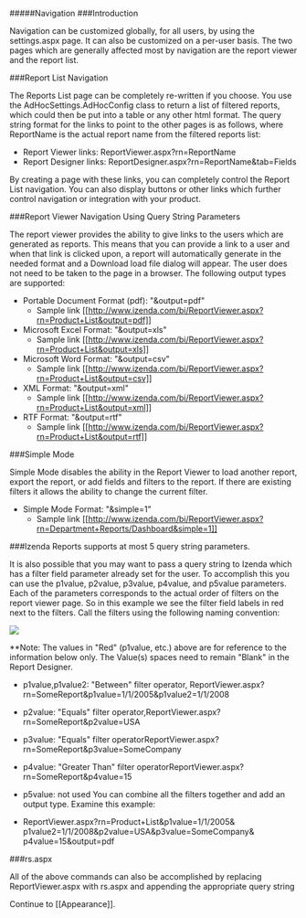 #####Navigation
###Introduction

Navigation can be customized globally, for all users, by using the settings.aspx page. It can also be customized on a per-user basis. The two pages which are generally affected most by navigation are the report viewer and the report list.

###Report List Navigation

The Reports List page can be completely re-written if you choose. You use the AdHocSettings.AdHocConfig class to return a list of filtered reports, which could then be put into a table or any other html format. The query string format for the links to point to the other pages is as follows, where ReportName is the actual report name from the filtered reports list:

* Report Viewer links: ReportViewer.aspx?rn=ReportName
* Report Designer links: ReportDesigner.aspx?rn=ReportName&tab=Fields 

By creating a page with these links, you can completely control the Report List navigation. You can also display buttons or other links which further control navigation or integration with your product. 

###Report Viewer Navigation Using Query String Parameters

The report viewer provides the ability to give links to the users which are generated as reports. This means that you can provide a link to a user and when that link is clicked upon, a report will automatically generate in the needed format and a Download load file dialog will appear. The user does not need to be taken to the page in a browser. The following output types are supported:

* Portable Document Format (pdf): "&output=pdf"
  * Sample link [[http://www.izenda.com/bi/ReportViewer.aspx?rn=Product+List&output=pdf]]
* Microsoft Excel Format: "&output=xls"
  * Sample link [[http://www.izenda.com/bi/ReportViewer.aspx?rn=Product+List&output=xls]]
* Microsoft Word Format: "&output=csv"
  * Sample link [[http://www.izenda.com/bi/ReportViewer.aspx?rn=Product+List&output=csv]]
* XML Format: "&output=xml"
  * Sample link [[http://www.izenda.com/bi/ReportViewer.aspx?rn=Product+List&output=xml]]
* RTF Format: "&output=rtf"
  * Sample link [[http://www.izenda.com/bi/ReportViewer.aspx?rn=Product+List&output=rtf]]

###Simple Mode

Simple Mode disables the ability in the Report Viewer to load another report, export the report, or add fields and filters to the report. If there are existing filters it allows the ability to change the current filter.

* Simple Mode Format: "&simple=1"
  * Sample link [[http://www.izenda.com/bi/ReportViewer.aspx?rn=Department+Reports/Dashboard&simple=1]]

###Izenda Reports supports at most 5 query string parameters.

It is also possible that you may want to pass a query string to Izenda which has a filter field parameter already set for the user. To accomplish this you can use the p1value, p2value, p3value, p4value, and p5value parameters. Each of the parameters corresponds to the actual order of filters on the report viewer page. So in this example we see the filter field labels in red next to the filters. Call the filters using the following naming convention:

![](http://wiki.izenda.us/Navigation/Filterexample.png)

**Note: The values in "Red" (p1value, etc.) above are for reference to the information below only. The Value(s) spaces need to remain "Blank" in the Report Designer. 

* p1value,p1value2: "Between" filter operator, ReportViewer.aspx?rn=SomeReport&p1value=1/1/2005&p1value2=1/1/2008
* p2value: "Equals" filter operator,ReportViewer.aspx?rn=SomeReport&p2value=USA
* p3value: "Equals" filter operatorReportViewer.aspx?rn=SomeReport&p3value=SomeCompany
* p4value: "Greater Than" filter operatorReportViewer.aspx?rn=SomeReport&p4value=15
* p5value: not used
You can combine all the filters together and add an output type. Examine this example:

* ReportViewer.aspx?rn=Product+List&p1value=1/1/2005& p1value2=1/1/2008&p2value=USA&p3value=SomeCompany& p4value=15&output=pdf

###rs.aspx

All of the above commands can also be accomplished by replacing ReportViewer.aspx with rs.aspx and appending the appropriate query string

Continue to [[Appearance]].